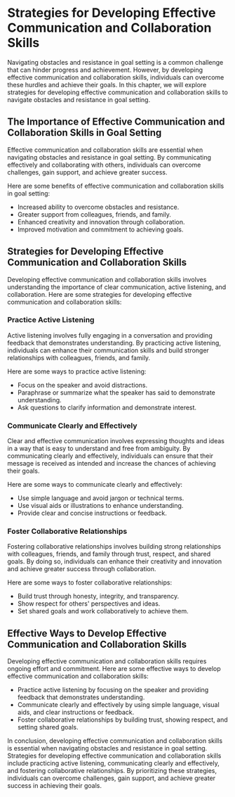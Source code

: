 Strategies for Developing Effective Communication and Collaboration Skills
==========================================================================================================================================

Navigating obstacles and resistance in goal setting is a common challenge that can hinder progress and achievement. However, by developing effective communication and collaboration skills, individuals can overcome these hurdles and achieve their goals. In this chapter, we will explore strategies for developing effective communication and collaboration skills to navigate obstacles and resistance in goal setting.

The Importance of Effective Communication and Collaboration Skills in Goal Setting
----------------------------------------------------------------------------------

Effective communication and collaboration skills are essential when navigating obstacles and resistance in goal setting. By communicating effectively and collaborating with others, individuals can overcome challenges, gain support, and achieve greater success.

Here are some benefits of effective communication and collaboration skills in goal setting:

* Increased ability to overcome obstacles and resistance.
* Greater support from colleagues, friends, and family.
* Enhanced creativity and innovation through collaboration.
* Improved motivation and commitment to achieving goals.

Strategies for Developing Effective Communication and Collaboration Skills
--------------------------------------------------------------------------

Developing effective communication and collaboration skills involves understanding the importance of clear communication, active listening, and collaboration. Here are some strategies for developing effective communication and collaboration skills:

### Practice Active Listening

Active listening involves fully engaging in a conversation and providing feedback that demonstrates understanding. By practicing active listening, individuals can enhance their communication skills and build stronger relationships with colleagues, friends, and family.

Here are some ways to practice active listening:

* Focus on the speaker and avoid distractions.
* Paraphrase or summarize what the speaker has said to demonstrate understanding.
* Ask questions to clarify information and demonstrate interest.

### Communicate Clearly and Effectively

Clear and effective communication involves expressing thoughts and ideas in a way that is easy to understand and free from ambiguity. By communicating clearly and effectively, individuals can ensure that their message is received as intended and increase the chances of achieving their goals.

Here are some ways to communicate clearly and effectively:

* Use simple language and avoid jargon or technical terms.
* Use visual aids or illustrations to enhance understanding.
* Provide clear and concise instructions or feedback.

### Foster Collaborative Relationships

Fostering collaborative relationships involves building strong relationships with colleagues, friends, and family through trust, respect, and shared goals. By doing so, individuals can enhance their creativity and innovation and achieve greater success through collaboration.

Here are some ways to foster collaborative relationships:

* Build trust through honesty, integrity, and transparency.
* Show respect for others' perspectives and ideas.
* Set shared goals and work collaboratively to achieve them.

Effective Ways to Develop Effective Communication and Collaboration Skills
--------------------------------------------------------------------------

Developing effective communication and collaboration skills requires ongoing effort and commitment. Here are some effective ways to develop effective communication and collaboration skills:

* Practice active listening by focusing on the speaker and providing feedback that demonstrates understanding.
* Communicate clearly and effectively by using simple language, visual aids, and clear instructions or feedback.
* Foster collaborative relationships by building trust, showing respect, and setting shared goals.

In conclusion, developing effective communication and collaboration skills is essential when navigating obstacles and resistance in goal setting. Strategies for developing effective communication and collaboration skills include practicing active listening, communicating clearly and effectively, and fostering collaborative relationships. By prioritizing these strategies, individuals can overcome challenges, gain support, and achieve greater success in achieving their goals.
